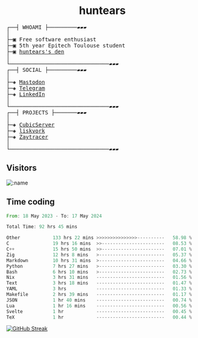 <h1 align="center">
huntears
</h1>
<!-- <p align="center">
<img src=https://huntears.com/img/pfp.webp width=30%/>
</p>
<style>
img {
    border-radius: 50%;
}
</style> -->
<pre>
┌──┤ WHOAMI ├─────────▰▰▰
│
├─▣ Free software enthusiast
├─▣ 5th year Epitech Toulouse student
├─▣ <a href="https://huntears.com/">huntears's den</a>
│
└───────────────────────────────▰▰▰
┌──┤ SOCIAL ├─────────▰▰▰
│
├─◈ <a href="https://fosstodon.org/@huntears">Mastodon</a>
├─◈ <a href="https://t.me/huntears">Telegram</a>
├─◈ <a href="https://www.linkedin.com/in/alexandre-flion">LinkedIn</a>
│
└───────────────────────────────▰▰▰
┌──┤ PROJECTS ├───────▰▰▰
│
├─◈ <a href="https://github.com/CubicMC/cubic-server">CubicServer</a>
├─◈ <a href="https://github.com/Epitech/B-AIA-500_liskvork">liskvork</a>
├─◈ <a href="https://github.com/Miou-zora/Zaytracer">Zaytracer</a>
│
└───────────────────────────────▰▰▰
</pre>

## Visitors

![:name](https://count.getloli.com/get/@huntears?theme=rule34)

## Time coding

<!--START_SECTION:wakatime-->

```rust
From: 18 May 2023 - To: 17 May 2024

Total Time: 92 hrs 45 mins

Other            133 hrs 22 mins >>>>>>>>>>>>>>>----------   58.98 %
C                19 hrs 16 mins  >>-----------------------   08.53 %
C++              15 hrs 50 mins  >>-----------------------   07.01 %
Zig              12 hrs 8 mins   >------------------------   05.37 %
Markdown         10 hrs 31 mins  >------------------------   04.66 %
Python           7 hrs 27 mins   >------------------------   03.30 %
Bash             6 hrs 10 mins   >------------------------   02.73 %
Nix              3 hrs 31 mins   -------------------------   01.56 %
Text             3 hrs 18 mins   -------------------------   01.47 %
YAML             3 hrs           -------------------------   01.33 %
Makefile         2 hrs 39 mins   -------------------------   01.17 %
JSON             1 hr 40 mins    -------------------------   00.74 %
Lua              1 hr 16 mins    -------------------------   00.56 %
Svelte           1 hr            -------------------------   00.45 %
TeX              1 hr            -------------------------   00.44 %
```

<!--END_SECTION:wakatime-->

[![GitHub Streak](https://streak-stats.demolab.com?user=huntears)](https://git.io/streak-stats)

